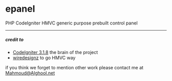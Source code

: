 # epanel
PHP CodeIgniter HMVC generic purpose prebuilt control panel 

<hr>
<h5>credit to</h5>
<ul>
<li><a href="https://codeigniter.com/" target="_blank">CodeIgniter 3.1.8</a> the brain of the project</li>
<li><a href="https://bitbucket.org/wiredesignz/codeigniter-modular-extensions-hmvc" target="_blank">wiredesignz</a> to go HMVC way </li>
</ul>
 
 <span>if you think we forget to mention other work please contact me at Mahmoud@Alghool.net
